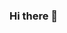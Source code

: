 ### Hi there 👋

<!--
Hey There My Name Is Tpro Oficial but U Can Call Tpro

Here are some ideas to get you started:

- 🔭 I’m currently working on GamNet OS for Portable
- 🌱 I’m currently learning Python
- 👯 I’m looking to collaborate on Open Source Kernels
- 🤔 I’m looking for help with Kernels
- 💬 Ask me about Kernels
- 📫 reach me as tpro99oficial@gmail.com
- 😄 Pronouns: ...
- ⚡ Fun fact: i maked a console called gamnet portable in 5 minutes but it needs a os
-->
